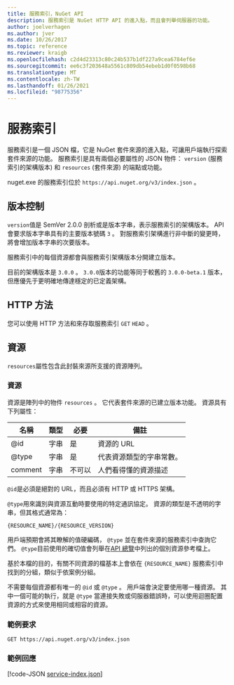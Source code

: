 ```yaml
---
title: 服務索引，NuGet API
description: 服務索引是 NuGet HTTP API 的進入點，而且會列舉伺服器的功能。
author: joelverhagen
ms.author: jver
ms.date: 10/26/2017
ms.topic: reference
ms.reviewer: kraigb
ms.openlocfilehash: c2d4d23313c80c24b537b1df227a9cea6784ef6e
ms.sourcegitcommit: ee6c3f203648a5561c809db54ebeb1d0f0598b68
ms.translationtype: MT
ms.contentlocale: zh-TW
ms.lasthandoff: 01/26/2021
ms.locfileid: "98775356"
---
```

# <a name="service-index"></a>服務索引

服務索引是一個 JSON 檔，它是 NuGet 套件來源的進入點，可讓用戶端執行探索套件來源的功能。 服務索引是具有兩個必要屬性的 JSON 物件： `version` (服務索引的架構版本) 和 `resources`  (套件來源) 的端點或功能。

nuget.exe 的服務索引位於 `https://api.nuget.org/v3/index.json` 。

## <a name="versioning"></a>版本控制

`version`值是 SemVer 2.0.0 剖析或是版本字串，表示服務索引的架構版本。 API 會要求版本字串具有的主要版本號碼 `3` 。 對服務索引架構進行非中斷的變更時，將會增加版本字串的次要版本。

服務索引中的每個資源都會與服務索引架構版本分開建立版本。

目前的架構版本是 `3.0.0` 。 `3.0.0`版本的功能等同于較舊的 `3.0.0-beta.1` 版本，但應優先于更明確地傳達穩定的已定義架構。

## <a name="http-methods"></a>HTTP 方法

您可以使用 HTTP 方法和來存取服務索引 `GET` `HEAD` 。

## <a name="resources"></a>資源

`resources`屬性包含此封裝來源所支援的資源陣列。

### <a name="resource"></a>資源

資源是陣列中的物件 `resources` 。 它代表套件來源的已建立版本功能。 資源具有下列屬性：

名稱          | 類型   | 必要 | 備註
------------- | ------ | -------- | -----
@id           | 字串 | 是      | 資源的 URL
@type         | 字串 | 是      | 代表資源類型的字串常數。
comment       | 字串 | 不可以       | 人們看得懂的資源描述

`@id`是必須是絕對的 URL，而且必須有 HTTP 或 HTTPS 架構。

`@type`用來識別與資源互動時要使用的特定通訊協定。 資源的類型是不透明的字串，但其格式通常為：

```
{RESOURCE_NAME}/{RESOURCE_VERSION}
```

用戶端預期會將其瞭解的值硬編碼， `@type` 並在套件來源的服務索引中查詢它們。 `@type`目前使用的確切值會列舉在[API 總覽](overview.md#resources-and-schema)中列出的個別資源參考檔上。

基於本檔的目的，有關不同資源的檔基本上會依在 `{RESOURCE_NAME}` 服務索引中找到的分組，類似于依案例分組。 

不需要每個資源都有唯一的 `@id` 或 `@type` 。 用戶端會決定要使用哪一種資源。 其中一個可能的執行，就是 `@type` 當連接失敗或伺服器錯誤時，可以使用迴圈配置資源的方式來使用相同或相容的資源。

### <a name="sample-request"></a>範例要求

```
GET https://api.nuget.org/v3/index.json
```

### <a name="sample-response"></a>範例回應

[!code-JSON [service-index.json](./_data/service-index.json)]
